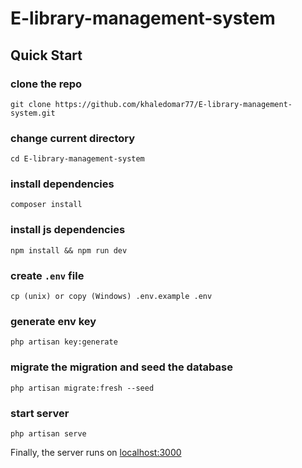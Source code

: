 # E-library-management-system

## Quick Start

### clone the repo

`git clone https://github.com/khaledomar77/E-library-management-system.git`

### change current directory

`cd E-library-management-system`

### install dependencies

`composer install`

### install js dependencies

`npm install && npm run dev`

### create `.env` file

`cp (unix) or copy (Windows) .env.example .env`

### generate env key

`php artisan key:generate`

### migrate the migration and seed the database

`php artisan migrate:fresh --seed`

### start server

`php artisan serve`

Finally, the server runs on [localhost:3000](http:localhost:3000/)
